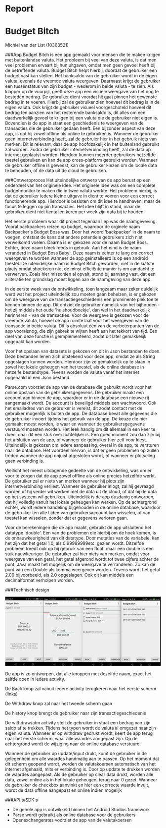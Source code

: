 # Report
# Budget Bitch

Michiel van der List (10363521)

###App
Budget Bitch is een app gemaakt voor mensen die te maken krijgen met buitenlandse valuta. Het probleem bij veel van deze valuta, is dat men veel problemen ervaart bij hun uitgaven, omdat men geen gevoel heeft bij de betreffende valuta. Budget Bitch helpt hierbij, doordat de gebruiker een budget vast kan stellen. Het banksaldo van de gebruiker wordt in de eigen valuta, evenals de vreemde valuta weergeven. Daarnaast krijgt de gebruiker een tussenstatus van zijn budget - wederom in beide valuta - te zien. Als klapper op de vuurpijl, geeft deze app een visuele weergave van het nog te besteden bedrag. De gebruiker dient voordat hij gaat pinnen het gewenste bedrag in te voeren. Hierbij zal de gebruiker zien hoeveel dit bedrag is in de eigen valuta. Ook krijgt de gebruiker visueel voorgeschoteld hoeveel dit bedrag ten aanzien van het resterende banksaldo is, dit alles om een daadwerkelijk gevoel te krijgen bij een valuta die de gebruiker niet eigen is. Bovendien is de app in staat een geschiedenis te weergeven van de transacties die de gebruiker gedaan heeft.
	Een bijzonder aspect van deze app, is dat hij zowel offline als online te gebruiken is. Wanneer de gebruiker geen internetverbinding heeft, zal de gebruier hier in het gebruik niets van merken. Dit is relevant, daar de app hoofdzakelijk in het buitenland gebruikt zal worden. Zodra de gebruiker internetverbinding heeft, zal de data op internet geplaatst worden. Hierdoor kunnen meerder gebruikers hetzelfde toestel gebruiken en kan de app cross-platform gebruikt worden. Wanneer de gebruiker offline is geweest, kan de gebruiker kiezen om de locale data te behouden, of de data uit de cloud te gebruiken.

###Ontwerpproces
Het uiteindelijke ontwerp van de app berust op een onderdeel van het originele idee. Het originele idee was om een complete budgetmonitor te maken die in twee valuta werkte. Het probleem hierbij, is dat de gebruiker iedere kleine uitgave in dient te voeren voor een correct functionerende app. Hierdoor is besloten om dit idee te handhaven, maar de focus te leggen op pin transacties. Het idee blijft in stand, maar de gebruiker dient niet tientallen keren per week zijn data bij te houden.

Het eerste probleem waar dit project tegenaan liep was de naamgeveving. Vooral backpackers reizen op budget, waardoor de orginele naam Backpacker's Budget Boss was. Door het woord 'backpacker' in de naam te voegen, ontstaat de kans dat andere potentiele gebruikers zich niet verwelkomd voelen. Daarna is er gekozen voor de naam Budget Boss. Echter, deze naam bleek reeds in gebruik. Aan het eind is de naam veranderd in Budget Boss Baby!. Deze naam is echter te lang om correct weergeven te worden wanneer de app geïnstalleerd is op een android toestel. De uiteindelijke naam is Budget Bitch geworden, niet in de laatste plaats omdat shockeren niet de minst efficiënte manier is om aandacht te verwerven. Zoals hier misschien al opvalt, stond bij aanvang vast, dat een alliteratie ten grondslag moest liggen aan de naamgeving van deze app.

In de eerste week van de ontwikkeling, toen langzaam maar zeker duidelijk werd wat het project uiteindelijk zou moeten gaan behelzen, is er gekozen om de weergave van de transactiegeschiedenis een prominente plek toe te kennen binnen de app. Dit ontziet de gebruiker namelijk van het bijhouden - het zij middels het oude 'huishoudboekje', dan wel in het daadwerkelijk herinneren - van de transacties. Voor de weergave is gekozen voor de vreemde valuta, hoewel de app ruimte laat voor het weergeven van de transactie in beide valuta. Dit is absoluut één van de verbeterpunten van de app vooralsnog, die zijn gebrek te wijten heeft aan het tekkort van tijd. Een deel van deze functie is geïmplementeerd, zodat dit later gemakkelijk opgepakt kan worden.

Voor het opslaan van datasets is gekozen om dit in Json bestanden te doen. Deze bestanden lenen zich uitstekend voor deze app, omdat ze als String opgeslagen kunnen worden. Hierdoor zijn ze gemakkelijk op te slaan in zowel het lokale geheugen van het toestel, als de online database in hetzelfe bestandtype. Tevens worden de valuta vanaf het internet opgehaald in een Json bestand. 

Parse.com voorziet de app van de database die gebruikt wordt voor het online opslaan van de gebruikersgegevens. De gebruiker maakt een account aan binnen de app, waardoor er in de database een nieuwe rij aangemaakt wordt. De account is beveiligd middels een wachtwoord. Ook het emailadres van de gebruiker is vereist, dit zodat contact met de gebruiker mogenlijk is buiten de app. De database bevat alle gegevens die de gebruiker invoert tijdens het gebruik van de app. De keuze die hier gemaakt moest worden, is waar en wanneer de gebruikersgegevens verstuurd moesten worden. Het leek handig om dit allemaal in een keer te doen, daar dit een stuk overzichtelijker is. Een goed moment zou dan zijn bij het afsluiten van de app, of wanneer de gebruiker hier zelf voor kiest. Uiteindelijk is gekozen om iedere aanpassing, overal in de app, te versturen naar de database. Het voordeel hiervan, is dat er geen problemen op zullen treden wanneer de app onjuist afgesloten wordt, of wanneer er plotseling geen verbinding is.

Wellicht het meest uitdagende gedeelte van de ontwikkeling, was om er voor te zorgen dat de app zowel offline als online precies hetzelfde werkt. De gebruiker zal er niets van merken wanneer hij plots zijn internetverbinding verliest. Wanneer de gebruiker inlogt, zal hij gevraagd worden of hij verder wil werken met de data uit de cloud, of dat hij de data op het systeem wil gebruiken. Uiteindelijk is de app dusdanig ontworpen, dat hij volledig vanuit het lokale geheugen kan werken. Op de achtergrond echter, wordt iedere handeling bijgehouden in de online database, waardoor de gebruiker ten alle tijden van gebruikersaccount kan wisselen, of van toestel kan wisselen, zonder dat er gegevens verloren gaan.

Voor de berekeningen die de app maakt, gebruikt de app uitsluitend het datatype 'double'. Een van de problemen die hierbij om de hoek komen, is de onnauwkeurigheid van dit datatype. Door mutaties van de variabele, kan het zijn dat het getal 1.0, als 0.99999999etc. gezien wordt. Ditzelfde probleem treedt ook op bij gebruik van een float, maar een double is een stuk nauwkeuriger. De gebruiker zal hier niets van merken, omdat voor weergave van een getal, het getal afgerond wordt tot twee cijfers achter de punt. Java maakt het mogelijk om de weergave te verranderen. Zo kan de punt van een Double als komma weergeven worden. Tevens wordt het getal 2.00 bijvoorbeeld, als 2.0 opgeslagen. Ook dit kan middels een decimalformat verholpen worden.


###Technisch design

![](doc/screenshots.png)

De app is zo ontworpen, dat alle knoppen met dezelfde naam, exact het zelfde doen in iedere activity.

De Back knop zal vanuit iedere activity terugkeren naar het eerste scherm (links)

De Withdraw knop zal naar het tweede scherm gaan

De history knop brengt de gebruiker naar zijn transactiegeschiedenis

De withdraw/atm activity stelt de gebruiker in staat een bedrag van zijn saldo af te trekken. Tijdens het typen wordt de valuta al omgezet naar zijn eigen valuta. Wanneer er op withdraw gedrukt wordt, keert de app terug naar het eerste scherm, waar alle waardes aangepast zijn. Op de achtergrond wordt de wijziging naar de online database verstuurd.

Wanneer de gebruiker op update/input drukt, komt de gebruiker in de gelegenheid om alle waardes handmatig aan te passen. Op het moment dat dit scherm geopend wordt, worden de valutakoersen automatisch van het internet afgehaald, mits er verbinding is. Door op update te drukken worden de waardes aangepast. Als de gebruiker op clear data drukt, worden alle data, zowel online als in het lokale geheugen, terug naar 0 gezet. Wanneer de gebruiker de checkbox aanvinkt en hier een correcte waarde invult, wordt de data offline aangepast en online indien mogelijk

###API's/SDK's

- De gehele app is ontwikkeld binnen het Android Studios framework
- Parse wordt gebruikt als online database voor de gebruikers
- Openexchangerates voorziet de app van de valutakoersen
